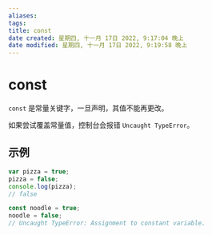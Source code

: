 ```yaml
---
aliases: 
tags: 
title: const
date created: 星期四, 十一月 17日 2022, 9:17:04 晚上
date modified: 星期四, 十一月 17日 2022, 9:19:58 晚上
---
```


# const

`const` 是常量关键字，一旦声明，其值不能再更改。

如果尝试覆盖常量值，控制台会报错 `Uncaught TypeError`。

## 示例

```javascript
var pizza = true;
pizza = false;
console.log(pizza);
// false

const noodle = true;
noodle = false;
// Uncaught TypeError: Assignment to constant variable.
```
